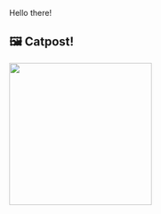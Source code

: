 Hello there!



## 🖼️ Catpost!

<sub>
    <img src="https://cdn2.thecatapi.com/images/60a.jpg" height="256">
</sub>

